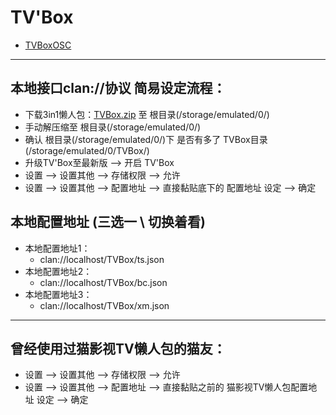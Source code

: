 # TV'Box
* [TVBoxOSC](https://github.com/CatVodTVOfficial/TVBoxOSC)

---
## 本地接口clan://协议 简易设定流程：
* 下载3in1懒人包：[TVBox.zip](https://github.com/YuanHsing/freed/raw/master/TVBox/%E6%9C%AC%E5%9C%B0%E5%8D%8F%E8%AE%AEclan%E6%87%92%E4%BA%BA%E5%8C%85/TVBox.zip) 至 根目录(/storage/emulated/0/)
* 手动解压缩至 根目录(/storage/emulated/0/)
* 确认 根目录(/storage/emulated/0/)下 是否有多了 TVBox目录(/storage/emulated/0/TVBox/)
* 升级TV'Box至最新版 --> 开启 TV'Box
* 设置 --> 设置其他 --> 存储权限 --> 允许
* 设置 --> 设置其他  --> 配置地址 --> 直接黏贴底下的 配置地址 设定 --> 确定

## 本地配置地址 (三选一 \ 切换着看)
* 本地配置地址1：
  * clan://localhost/TVBox/ts.json
* 本地配置地址2：
  * clan://localhost/TVBox/bc.json
* 本地配置地址3：
  * clan://localhost/TVBox/xm.json

---

## 曾经使用过猫影视TV懒人包的猫友：
* 设置 --> 设置其他 --> 存储权限 --> 允许
* 设置 --> 设置其他  --> 配置地址 --> 直接黏贴之前的 猫影视TV懒人包配置地址 设定 --> 确定

